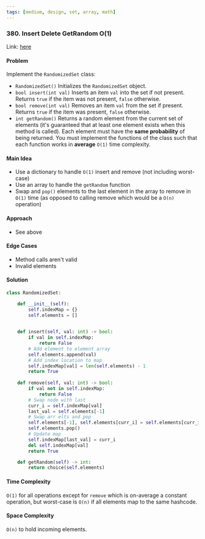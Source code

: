 ```yaml
---
tags: [medium, design, set, array, math]
---
```

### 380. Insert Delete GetRandom O(1)

Link: [here](https://leetcode.com/problems/insert-delete-getrandom-o1/description/)

#### Problem
Implement the `RandomizedSet` class:
- `RandomizedSet()` Initializes the `RandomizedSet` object.
- `bool insert(int val)` Inserts an item `val` into the set if not present. Returns `true` if the item was not present, `false` otherwise.
- `bool remove(int val)` Removes an item `val` from the set if present. Returns `true` if the item was present, `false` otherwise.
- `int getRandom()` Returns a random element from the current set of elements (it's guaranteed that at least one element exists when this method is called). Each element must have the **same probability** of being returned.
You must implement the functions of the class such that each function works in **average** `O(1)` time complexity.

#### Main Idea
- Use a dictionary to handle `O(1)` insert and remove (not including worst-case)
- Use an array to handle the `getRandom` function
- Swap and `pop()` elements to the last element in the array to remove in `O(1)` time (as opposed to calling remove which would be a `O(n)` operation)

#### Approach
- See above

#### Edge Cases
- Method calls aren't valid
- Invalid elements

#### Solution
```python 
class RandomizedSet:

    def __init__(self):
        self.indexMap = {}
        self.elements = []
        

    def insert(self, val: int) -> bool:
        if val in self.indexMap:
            return False
        # Add element to element array
        self.elements.append(val)
        # Add index location to map
        self.indexMap[val] = len(self.elements) - 1
        return True
        
    def remove(self, val: int) -> bool:
        if val not in self.indexMap:
            return False
        # Swap node with last
        curr_i = self.indexMap[val]
        last_val = self.elements[-1]
        # Swap arr elts and pop
        self.elements[-1], self.elements[curr_i] = self.elements[curr_i], self.elements[-1]
        self.elements.pop()
        # Update map
        self.indexMap[last_val] = curr_i
        del self.indexMap[val]
        return True

    def getRandom(self) -> int:
        return choice(self.elements)
```

#### Time Complexity
`O(1)` for all operations except for `remove` which is on-average a constant operation, but worst-case is `O(n)` if all elements map to the same hashcode. 

#### Space Complexity
`O(n)` to hold incoming elements.

